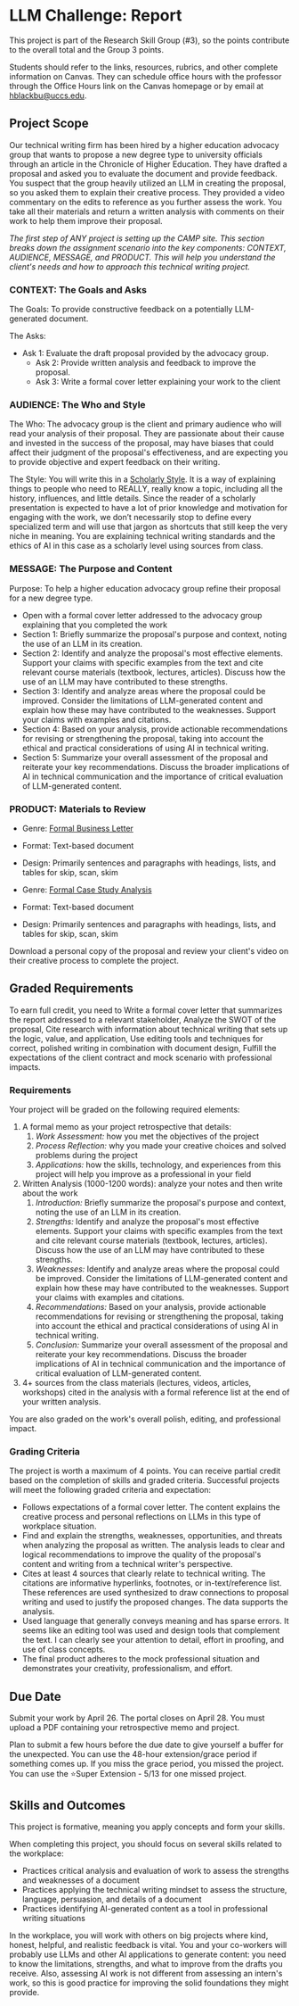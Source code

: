 # LLM Challenge: Report

This project is part of the Research Skill Group (\#3), so the points contribute to the overall total and the Group 3 points.

Students should refer to the links, resources, rubrics, and other complete information on Canvas. They can schedule office hours with the professor through the Office Hours link on the Canvas homepage or by email at hblackbu@uccs.edu. 

## Project Scope

Our technical writing firm has been hired by a higher education advocacy group that wants to propose a new degree type to university officials through an article in the Chronicle of Higher Education. They have drafted a proposal and asked you to evaluate the document and provide feedback. You suspect that the group heavily utilized an LLM in creating the proposal, so you asked them to explain their creative process. They provided a video commentary on the edits to reference as you further assess the work. You take all their materials and return a written analysis with comments on their work to help them improve their proposal.

*The first step of ANY project is setting up the CAMP site. This section breaks down the assignment scenario into the key components: CONTEXT, AUDIENCE, MESSAGE, and PRODUCT. This will help you understand the client's needs and how to approach this technical writing project.*

### CONTEXT: The Goals and Asks

The Goals: To provide constructive feedback on a potentially LLM-generated document.

The Asks:

* Ask 1: Evaluate the draft proposal provided by the advocacy group.  
  * Ask 2: Provide written analysis and feedback to improve the proposal.  
  * Ask 3: Write a formal cover letter explaining your work to the client

### AUDIENCE: The Who and Style

The Who: The advocacy group is the client and primary audience who will read your analysis of their proposal.  They are passionate about their cause and invested in the success of the proposal, may have biases that could affect their judgment of the proposal's effectiveness, and are expecting you to provide objective and expert feedback on their writing.

The Style: You will write this in a [Scholarly Style](https://pressbooks.pub/hayleyinhighered/chapter/intro-to-technical-writing/). It is a way of explaining things to people who need to REALLY, really know a topic, including all the history, influences, and little details. Since the reader of a scholarly presentation is expected to have a lot of prior knowledge and motivation for engaging with the work, we don’t necessarily stop to define every specialized term and will use that jargon as shortcuts that still keep the very niche in meaning. You are explaining technical writing standards and the ethics of AI in this case as a scholarly level using sources from class.

### MESSAGE: The Purpose and Content

Purpose: To help a higher education advocacy group refine their proposal for a new degree type.

* Open with a formal cover letter addressed to the advocacy group explaining that you completed the work  
* Section 1: Briefly summarize the proposal's purpose and context, noting the use of an LLM in its creation.  
* Section 2: Identify and analyze the proposal's most effective elements. Support your claims with specific examples from the text and cite relevant course materials (textbook, lectures, articles). Discuss how the use of an LLM may have contributed to these strengths.  
* Section 3: Identify and analyze areas where the proposal could be improved. Consider the limitations of LLM-generated content and explain how these may have contributed to the weaknesses. Support your claims with examples and citations.  
* Section 4: Based on your analysis, provide actionable recommendations for revising or strengthening the proposal, taking into account the ethical and practical considerations of using AI in technical writing.  
* Section 5: Summarize your overall assessment of the proposal and reiterate your key recommendations. Discuss the broader implications of AI in technical communication and the importance of critical evaluation of LLM-generated content.

 

### PRODUCT: Materials to Review

* Genre: [Formal Business Letter](https://owl.purdue.edu/owl/subject_specific_writing/professional_technical_writing/basic_business_letters/index.html)  
* Format: Text-based document  
* Design: Primarily sentences and paragraphs with headings, lists, and tables for skip, scan, skim

 

* Genre: [Formal Case Study Analysis](https://writingcenter.uagc.edu/writing-case-study-analysis)  
* Format: Text-based document  
* Design: Primarily sentences and paragraphs with headings, lists, and tables for skip, scan, skim

Download a personal copy of the proposal and review your client's video on their creative process to complete the project.

## Graded Requirements

To earn full credit, you need to Write a formal cover letter that summarizes the report addressed to a relevant stakeholder, Analyze the SWOT of the proposal, Cite research with information about technical writing that sets up the logic, value, and application, Use editing tools and techniques for correct, polished writing in combination with document design, Fulfill the expectations of the client contract and mock scenario with professional impacts. 

### Requirements

Your project will be graded on the following required elements:

1. A formal memo as your project retrospective that details:  
   1. *Work Assessment:* how you met the objectives of the project  
   2. *Process Reflection:* why you made your creative choices and solved problems during the project  
   3. *Applications:* how the skills, technology, and experiences from this project will help you improve as a professional in your field  
2. Written Analysis (1000-1200 words): analyze your notes and then write about the work  
   1. *Introduction:* Briefly summarize the proposal's purpose and context, noting the use of an LLM in its creation.  
   2. *Strengths:* Identify and analyze the proposal's most effective elements. Support your claims with specific examples from the text and cite relevant course materials (textbook, lectures, articles). Discuss how the use of an LLM may have contributed to these strengths.  
   3. *Weaknesses:* Identify and analyze areas where the proposal could be improved. Consider the limitations of LLM-generated content and explain how these may have contributed to the weaknesses. Support your claims with examples and citations.  
   4. *Recommendations:* Based on your analysis, provide actionable recommendations for revising or strengthening the proposal, taking into account the ethical and practical considerations of using AI in technical writing.  
   5. *Conclusion:* Summarize your overall assessment of the proposal and reiterate your key recommendations. Discuss the broader implications of AI in technical communication and the importance of critical evaluation of LLM-generated content.  
3. 4+ sources from the class materials (lectures, videos, articles, workshops) cited in the analysis with a formal reference list at the end of your written analysis.

You are also graded on the work's overall polish, editing, and professional impact.

### Grading Criteria

The project is worth a maximum of 4 points. You can receive partial credit based on the completion of skills and graded criteria. Successful projects will meet the following graded criteria and expectation:

* Follows expectations of a formal cover letter. The content explains the creative process and personal reflections on LLMs in this type of workplace situation.  
* Find and explain the strengths, weaknesses, opportunities, and threats when analyzing the proposal as written. The analysis leads to clear and logical recommendations to improve the quality of the proposal's content and writing from a technical writer's perspective.  
* Cites at least 4 sources that clearly relate to technical writing. The citations are informative hyperlinks, footnotes, or in-text/reference list. These references are used synthesized to draw connections to proposal writing and used to justify the proposed changes. The data supports the analysis.  
* Used language that generally conveys meaning and has sparse errors. It seems like an editing tool was used and design tools that complement the text. I can clearly see your attention to detail, effort in proofing, and use of class concepts.  
* The final product adheres to the mock professional situation and demonstrates your creativity, professionalism, and effort.

## Due Date

Submit your work by April 26\. The portal closes on April 28\. You must upload a PDF containing your retrospective memo and project.

Plan to submit a few hours before the due date to give yourself a buffer for the unexpected. You can use the 48-hour extension/grace period if something comes up. If you miss the grace period, you missed the project. You can use the ⭐Super Extension \- 5/13 for one missed project.

## Skills and Outcomes

This project is formative, meaning you apply concepts and form your skills.

When completing this project, you should focus on several skills related to the workplace:

* Practices critical analysis and evaluation of work to assess the strengths and weaknesses of a document  
* Practices applying the technical writing mindset to assess the structure, language, persuasion, and details of a document  
* Practices identifying AI-generated content as a tool in professional writing situations

In the workplace, you will work with others on big projects where kind, honest, helpful, and realistic feedback is vital. You and your co-workers will probably use LLMs and other AI applications to generate content: you need to know the limitations, strengths, and what to improve from the drafts you receive. Also, assessing AI work is not different from assessing an intern's work, so this is good practice for improving the solid foundations they might provide.

